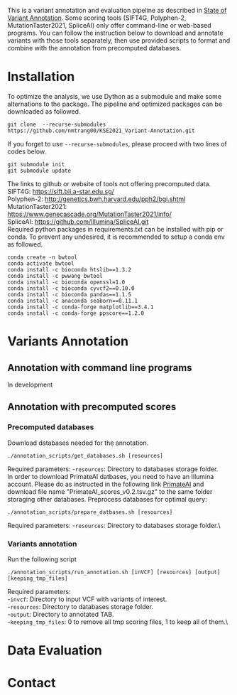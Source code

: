 This is a variant annotation and evaluation pipeline as described in [State of Variant Annotation](). Some scoring tools (SIFT4G, Polyphen-2, MutationTaster2021, SpliceAI) only offer command-line or web-based programs. You can follow the instruction below to download and annotate variants with those tools separately, then use provided scripts to format and combine with the annotation from precomputed databases.

# Installation
To optimize the analysis, we use Dython as a submodule and make some alternations to the package. The pipeline and optimized packages can be downloaded as followed.
```
git clone  --recurse-submodules https://github.com/nmtrang00/KSE2021_Variant-Annotation.git
```
If you forget to use ```--recurse-submodules```, please proceed with two lines of codes below.
```
git submodule init
git submodule update
```
The links to github or website of tools not offering precomputed data.\
SIFT4G: https://sift.bii.a-star.edu.sg/ \
Polyphen-2: http://genetics.bwh.harvard.edu/pph2/bgi.shtml \
MutationTaster2021: https://www.genecascade.org/MutationTaster2021/info/ \
SpliceAI: https://github.com/Illumina/SpliceAI.git \
Required python packages in requirements.txt can be installed with pip or conda. To prevent any undesired, it is recommended to setup a conda env as followed.
```
conda create -n bwtool
conda activate bwtool
conda install -c bioconda htslib==1.3.2
conda install -c pwwang bwtool
conda install -c bioconda openssl=1.0
conda install -c bioconda cyvcf2==0.10.0
conda install -c bioconda pandas==1.1.5
conda install -c anaconda seaborn==0.11.1
conda install -c conda-forge matplotlib==3.4.1
conda install -c conda-forge ppscore==1.2.0
```

# Variants Annotation
## Annotation with command line programs
In development
## Annotation with precomputed scores
### Precomputed databases
Download databases needed for the annotation.
```
./annotation_scripts/get_databases.sh [resources]
```
Required parameters:
-```resources```: Directory to databases storage folder.\
In order to download PrimateAI datbases, you need to have an Illumina account. Please do as instructed in the following link [PrimateAI](https://basespace.illumina.com/s/yYGFdGih1rXL) and download file name "PrimateAI_scores_v0.2.tsv.gz" to the same folder storaging other databases.
Preprocess databases for optimal query:
```
./annotation_scripts/prepare_datbases.sh [resources]
```
Required parameters:
-```resources```: Directory to databases storage folder.\
### Variants annotation
Run the following script
```
./annotation_scripts/run_annotation.sh [inVCF] [resources] [output] [keeping_tmp_files]
```
Required parameters:\
-```invcf```: Directory to input VCF with variants of interest.\
-```resources```: Directory to databases storage folder.\
-```output```: Directory to annotated TAB.\
-```keeping_tmp_files```: 0 to remove all tmp scoring files, 1 to keep all of them.\

# Data Evaluation

# Contact


